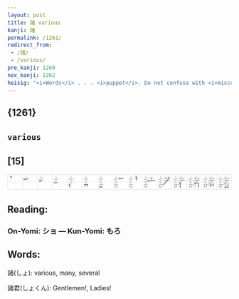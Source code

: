 ```yaml
---
layout: post
title: 諸 various
kanji: 諸
permalink: /1261/
redirect_from:
 - /諸/
 - /various/
pre_kanji: 1260
nex_kanji: 1262
heisig: "<i>Words</i> . . . <i>puppet</i>. Do not confuse with <i>miscellaneous</i> (Frame 604)."
---
```


## {1261}

## `various`

## [15]

<div class="stroke"><img src="../images/E8ABB8.png" /></div>

## Reading:

### On-Yomi: ショ &mdash; Kun-Yomi: もろ

## Words:

諸(しょ): various, many, several

諸君(しょくん): Gentlemen!, Ladies!
